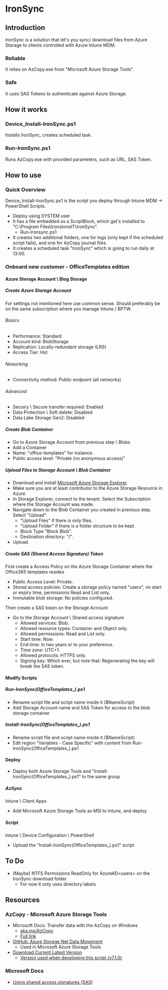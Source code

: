 # IronSync


## Introduction
IronSync is a solution that let's you sync/ download files from Azure Storage to clients controlled with Azure Intune MDM.
### Reliable
It relies on AzCopy.exe from "Microsoft Azure Storage Tools".
### Safe 
It uses SAS Tokens to authenticate against Azure Storage.


## How it works
### Device_Install-IronSync.ps1
Installs IronSync, creates scheduled task.
### Run-IronSync.ps1
Runs AzCopy.exe with provided parameters, such as URL, SAS Token.


## How to use
### Quick Overview
Device_Install-IronSync.ps1 is the script you deploy through Intune MDM -> PowerShell Scripts.
* Deploy using SYSTEM user
* It has a file embedded as a ScriptBlock, which get's installed to "C:\Program Files\IronstoneIT\IronSync".
  * Run-Ironsync.ps1
* It creates two additional folders, one for logs (only kept if the scheduled script fails), and one for AzCopy journal files.
* It creates a scheduled task "IronSync" which is going to run daily at 13:00.


### Onboard new customer - OfficeTemplates edition
#### Azure Storage Account \ Blog Storage
##### Create Azure Storage Account
For settings not mentioned here use common sense. Should preferably be on the same subscription where you manage Intune / BPTW.
###### Basics
* Performance: Standard
* Account kind: BlobStorage
* Replication: Locally-redundant storage (LRS)
* Access Tier: Hot

###### Neworking
* Connectivity method: Public endpoint (all networks)

###### Advanced
* Secuiry \ Secure transfer required: Enabled
* Data Protection \ Soft delete: Disabled
* Data Lake Storage Gen2: Disabled


##### Create Blob Container
* Go to Azure Storage Account from previous step \ Blobs
* Add a Container
 * Name: "office-templates" for instance.
 * Public access level: "Private (no anonymous access)"


##### Upload Files to Storage Account \ Blob Container
* Download and install [Microsoft Azure Storage Explorer](https://docs.microsoft.com/en-us/azure/vs-azure-tools-storage-explorer-relnotes)
* Make sure you are at least contributor to the Azure Storage Resource in Azure.
* In Storage Explorer, connect to the tenant. Select the Subscription where the Storage Account was made.
* Navigate down to the Blob Container you created in previous step. Select "Upload".
  * "Upload Files" if there is only files.
  * "Upload Folder" if there is a folder structure to be kept.
  * Block Type "Block Blob".
  * Destination directory: "/".
* Upload.


##### Create SAS (Shared Access Signature) Token
First create a Access Policy on the Azure Storage Container where the Office365 templates resides
* Public Access Level: Private.
* Stored access policies: Create a storage policy named "users", no start or expiry time, permissions Read and List only.
* Immutable blob storage: No policies configured.

Then create a SAS token on the Storage Account
* Go to the Storage Account \ Shared access signature
  * Allowed services: Blob.
  * Allowed resource types: Container and Object only.
  * Allowed permissions: Read and List only.
  * Start time: Now.
  * End time: In two years or to your preference.
  * Time zone: UTC+1.
  * Allowed protocols: HTTPS only.
  * Signing key: Which ever, but note that: Regenerating the key will break the SAS token.



#### Modify Scripts
##### Run-IronSync(OfficeTemplates_<company>).ps1
* Rename script file and script name inside it ($NameScript)
* Add Storage Account name and SAS Token for access to the blob storage container

##### Install-IronSync(OfficeTemplates_<customer>).ps1
* Rename script file and script name inside it ($NameScript)
* Edit region "Variables - Case Specific" with content from Run-IronSync(OfficeTemplates_<company>).ps1

#### Deploy
* Deploy both Azure Storage Tools and "Install-IronSync(OfficeTemplates_<customer>).ps1" to the same group

##### AzSync
Intune \ Client Apps
* Add Microsoft Azure Storage Tools as MSI to Intune, and deploy

##### Script
Intune \ Device Configuration \ PowerShell
* Upload the "Install-IronSync(OfficeTemplates_<customer>).ps1" script




## To Do
* (Maybe) NTFS Permissions ReadOnly for AzureAD\<users> on the IronSync download folder
  * For now it only uses directory labels




## Resources
### AzCopy - Microsoft Azure Storage Tools
* Microsoft Docs: Transfer data with the AzCopy on Windows
  * [aka.ms/AzCopy](https://aka.ms/AzCopy)
  * [Full link](https://docs.microsoft.com/en-us/azure/storage/common/storage-use-azcopy)
* [GitHub: Azure Storage Net Data Movement](https://github.com/Azure/azure-storage-net-data-movement)
  * Used in Microsoft Azure Storage Tools
* [Download Current Latest Version](http://aka.ms/downloadazcopy)
  * [Version used when developing this script (v7.1.0)](https://azcopy.azureedge.net/azcopy-7-1-0/MicrosoftAzureStorageTools.msi)

### Microsoft Docs
* [Using shared access signatures (SAS)](https://docs.microsoft.com/en-us/azure/storage/common/storage-dotnet-shared-access-signature-part-1)
